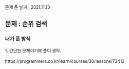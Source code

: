 문제 푼 날짜 : 2021.11.13

<h2>문제 : 순위 검색</h2>

<h3>내가 푼 방식</h3>
<div>1. 간단한 문제이기에 풀이 생략.</div>

<br>
https://programmers.co.kr/learn/courses/30/lessons/72412
